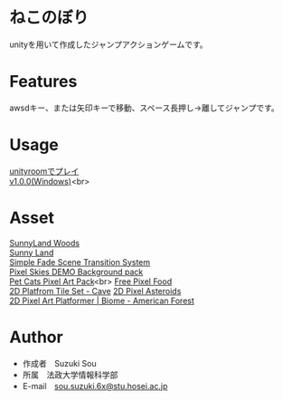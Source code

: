 # ねこのぼり
unityを用いて作成したジャンプアクションゲームです。

# Features
awsdキー、または矢印キーで移動、スペース長押し→離してジャンプです。

# Usage
[unityroomでプレイ](https://unityroom.com/games/nekonobori)<br>
[v1.0.0(Windows)]([https://sou004002.github.io/my-portfolio/](https://github.com/sou004002/nekonobori/releases/download/v1.0.0/nekonobori.zip))<br>   


# Asset
[SunnyLand Woods](https://assetstore.unity.com/packages/2d/environments/sunnyland-woods-129708)<br>
[Sunny Land](https://assetstore.unity.com/packages/2d/characters/sunny-land-103349)<br>
[Simple Fade Scene Transition System](https://assetstore.unity.com/packages/tools/particles-effects/simple-fade-scene-transition-system-81753)<br>
[Pixel Skies DEMO Background pack](https://assetstore.unity.com/packages/2d/environments/pixel-skies-demo-background-pack-226622)<br>
[Pet Cats Pixel Art Pack]([https://assetstore.unity.com/packages/2d/environments/pixel-skies-demo-background-pack-226622](https://assetstore.unity.com/packages/2d/characters/pet-cats-pixel-art-pack-248340))<br>
[Free Pixel Food](https://assetstore.unity.com/mega-bundles/30-for-30)<br>
[2D Platfrom Tile Set - Cave](https://assetstore.unity.com/packages/2d/environments/2d-platfrom-tile-set-cave-61672)
[2D Pixel Asteroids](https://assetstore.unity.com/packages/2d/environments/2d-pixel-asteroids-136477)<br>
[2D Pixel Art Platformer | Biome - American Forest](https://assetstore.unity.com/packages/2d/environments/2d-pixel-art-platformer-biome-american-forest-255694)<br>

# Author
* 作成者　Suzuki Sou
* 所属　法政大学情報科学部
* E-mail　sou.suzuki.6x@stu.hosei.ac.jp
